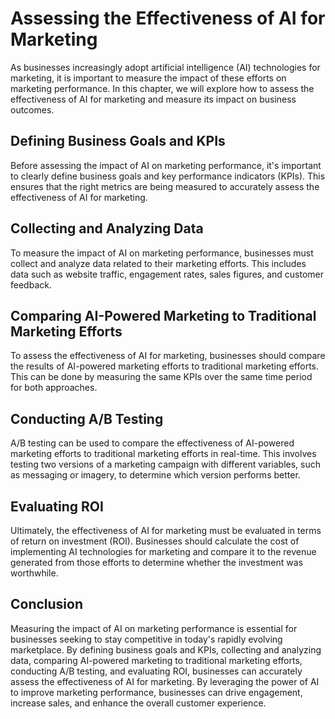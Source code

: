 Assessing the Effectiveness of AI for Marketing
========================================================================================================

As businesses increasingly adopt artificial intelligence (AI) technologies for marketing, it is important to measure the impact of these efforts on marketing performance. In this chapter, we will explore how to assess the effectiveness of AI for marketing and measure its impact on business outcomes.

Defining Business Goals and KPIs
--------------------------------

Before assessing the impact of AI on marketing performance, it's important to clearly define business goals and key performance indicators (KPIs). This ensures that the right metrics are being measured to accurately assess the effectiveness of AI for marketing.

Collecting and Analyzing Data
-----------------------------

To measure the impact of AI on marketing performance, businesses must collect and analyze data related to their marketing efforts. This includes data such as website traffic, engagement rates, sales figures, and customer feedback.

Comparing AI-Powered Marketing to Traditional Marketing Efforts
---------------------------------------------------------------

To assess the effectiveness of AI for marketing, businesses should compare the results of AI-powered marketing efforts to traditional marketing efforts. This can be done by measuring the same KPIs over the same time period for both approaches.

Conducting A/B Testing
----------------------

A/B testing can be used to compare the effectiveness of AI-powered marketing efforts to traditional marketing efforts in real-time. This involves testing two versions of a marketing campaign with different variables, such as messaging or imagery, to determine which version performs better.

Evaluating ROI
--------------

Ultimately, the effectiveness of AI for marketing must be evaluated in terms of return on investment (ROI). Businesses should calculate the cost of implementing AI technologies for marketing and compare it to the revenue generated from those efforts to determine whether the investment was worthwhile.

Conclusion
----------

Measuring the impact of AI on marketing performance is essential for businesses seeking to stay competitive in today's rapidly evolving marketplace. By defining business goals and KPIs, collecting and analyzing data, comparing AI-powered marketing to traditional marketing efforts, conducting A/B testing, and evaluating ROI, businesses can accurately assess the effectiveness of AI for marketing. By leveraging the power of AI to improve marketing performance, businesses can drive engagement, increase sales, and enhance the overall customer experience.
